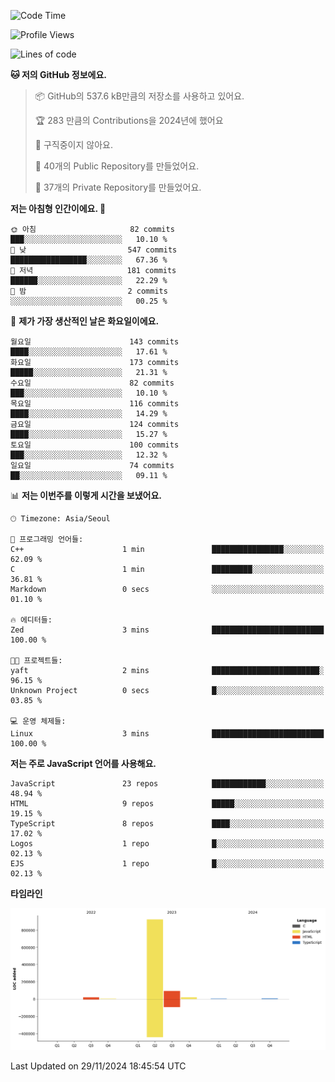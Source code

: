 <!--START_SECTION:waka-->
![Code Time](http://img.shields.io/badge/Code%20Time-122%20hrs%2044%20mins-blue)

![Profile Views](http://img.shields.io/badge/Profile%20Views-3-blue)

![Lines of code](https://img.shields.io/badge/%EC%A0%80%EB%8A%94%20%EC%97%AC%ED%83%9C%EA%B9%8C%EC%A7%80%20-1.1%20million%20%EC%A4%84%EC%9D%98%20%EC%BD%94%EB%93%9C%EB%A5%BC%20%EC%9E%91%EC%84%B1%ED%96%88%EC%96%B4%EC%9A%94.-blue)

**🐱 저의 GitHub 정보에요.** 

> 📦 GitHub의 537.6 kB만큼의 저장소를 사용하고 있어요. 
 > 
> 🏆 283 만큼의 Contributions을 2024년에 했어요
 > 
> 🚫 구직중이지 않아요.
 > 
> 📜 40개의 Public Repository를 만들었어요. 
 > 
> 🔑 37개의 Private Repository를 만들었어요. 
 > 
**저는 아침형 인간이에요. 🐤** 

```text
🌞 아침                     82 commits          ███░░░░░░░░░░░░░░░░░░░░░░   10.10 % 
🌆 낮　                     547 commits         █████████████████░░░░░░░░   67.36 % 
🌃 저녁                     181 commits         ██████░░░░░░░░░░░░░░░░░░░   22.29 % 
🌙 밤　                     2 commits           ░░░░░░░░░░░░░░░░░░░░░░░░░   00.25 % 
```
📅 **제가 가장 생산적인 날은 화요일이에요.** 

```text
월요일                      143 commits         ████░░░░░░░░░░░░░░░░░░░░░   17.61 % 
화요일                      173 commits         █████░░░░░░░░░░░░░░░░░░░░   21.31 % 
수요일                      82 commits          ███░░░░░░░░░░░░░░░░░░░░░░   10.10 % 
목요일                      116 commits         ████░░░░░░░░░░░░░░░░░░░░░   14.29 % 
금요일                      124 commits         ████░░░░░░░░░░░░░░░░░░░░░   15.27 % 
토요일                      100 commits         ███░░░░░░░░░░░░░░░░░░░░░░   12.32 % 
일요일                      74 commits          ██░░░░░░░░░░░░░░░░░░░░░░░   09.11 % 
```


📊 **저는 이번주를 이렇게 시간을 보냈어요.** 

```text
🕑︎ Timezone: Asia/Seoul

💬 프로그래밍 언어들: 
C++                      1 min               ████████████████░░░░░░░░░   62.09 % 
C                        1 min               █████████░░░░░░░░░░░░░░░░   36.81 % 
Markdown                 0 secs              ░░░░░░░░░░░░░░░░░░░░░░░░░   01.10 % 

🔥 에디터들: 
Zed                      3 mins              █████████████████████████   100.00 % 

🐱‍💻 프로젝트들: 
yaft                     2 mins              ████████████████████████░   96.15 % 
Unknown Project          0 secs              █░░░░░░░░░░░░░░░░░░░░░░░░   03.85 % 

💻 운영 체제들: 
Linux                    3 mins              █████████████████████████   100.00 % 
```

**저는 주로 JavaScript 언어를 사용해요.** 

```text
JavaScript               23 repos            ████████████░░░░░░░░░░░░░   48.94 % 
HTML                     9 repos             █████░░░░░░░░░░░░░░░░░░░░   19.15 % 
TypeScript               8 repos             ████░░░░░░░░░░░░░░░░░░░░░   17.02 % 
Logos                    1 repo              █░░░░░░░░░░░░░░░░░░░░░░░░   02.13 % 
EJS                      1 repo              █░░░░░░░░░░░░░░░░░░░░░░░░   02.13 % 
```



**타임라인**

![Lines of Code chart](https://raw.githubusercontent.com/project-dy/project-dy/main/assets/bar_graph.png)


 Last Updated on 29/11/2024 18:45:54 UTC
<!--END_SECTION:waka-->
